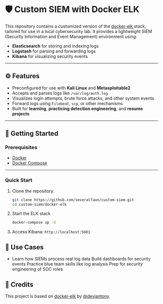 # 🛡️ Custom SIEM with Docker ELK

This repository contains a customized version of the [docker-elk](https://github.com/deviantony/docker-elk) stack, tailored for use in a local cybersecurity lab. It provides a lightweight SIEM (Security Information and Event Management) environment using:

- **Elasticsearch** for storing and indexing logs  
- **Logstash** for parsing and forwarding logs  
- **Kibana** for visualizing security events  

---

## ⚙️ Features

- Preconfigured for use with **Kali Linux** and **Metasploitable2**
- Accepts and parses logs like `/var/log/auth.log`
- Visualizes login attempts, brute force attacks, and other system events
- Forward logs using `Filebeat`, `scp`, or other mechanisms
- Built for **learning**, **practicing detection engineering**, and **resume projects**

---

## 🚀 Getting Started

### Prerequisites

- [Docker](https://docs.docker.com/get-docker/)
- [Docker Compose](https://docs.docker.com/compose/install/)

---

### Quick Start

1. Clone the repository:
    ```bash
    git clone https://github.com/severalfaun/custom-siem.git
    cd custom-siem/docker-elk

2. Start the ELK stack
    ```bash
    docker-compose up -d

3. Access Kibana:
    `http://localhost:5601`

## 📌 Use Cases

- Learn how SIEMs process real log data
Build dashboards for security events
Practice blue team skills like log analysis
Prep for security engineering of SOC roles

## 🧾 Credits

This project is based on [docker-elk](https://github.com/deviantony/docker-elk) by [@deviantony](https://github.com/deviantony).